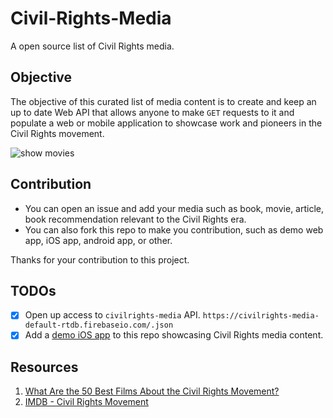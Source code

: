 # Civil-Rights-Media

A open source list of Civil Rights media.

## Objective 

The objective of this curated list of media content is to create and keep an up to date Web API that allows anyone to make `GET` requests to it and populate a web or mobile application to showcase work and pioneers in the Civil Rights movement. 

![show movies](https://github.com/alexpaul/Civil-Rights-Media/blob/qa/Assets/civil-rights-movies.gif)

## Contribution 

* You can open an issue and add your media such as book, movie, article, book recommendation relevant to the Civil Rights era. 
* You can also fork this repo to make you contribution, such as demo web app, iOS app, android app, or other. 

Thanks for your contribution to this project. 

## TODOs

- [x] Open up access to `civilrights-media` API. `https://civilrights-media-default-rtdb.firebaseio.com/.json`
- [x] Add a [demo iOS app](https://github.com/alexpaul/Civil-Rights-Media/tree/realtime-database/CivilRightsMedia) to this repo showcasing Civil Rights media content. 

## Resources 

1. [What Are the 50 Best Films About the Civil Rights Movement?](https://www.huffpost.com/entry/what-are-the-50-best-films-about-the-civil-rights-movement_b_587c1d9de4b077a19d180f14)
2. [IMDB - Civil Rights Movement](https://www.imdb.com/search/keyword/?keywords=civil-rights-movement)
